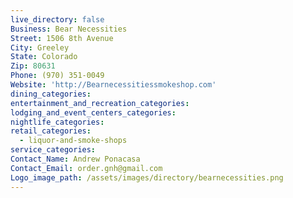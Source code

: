 ```yaml
---
live_directory: false
Business: Bear Necessities
Street: 1506 8th Avenue
City: Greeley
State: Colorado
Zip: 80631
Phone: (970) 351-0049
Website: 'http://Bearnecessitiessmokeshop.com'
dining_categories:
entertainment_and_recreation_categories:
lodging_and_event_centers_categories:
nightlife_categories:
retail_categories:
  - liquor-and-smoke-shops
service_categories:
Contact_Name: Andrew Ponacasa
Contact_Email: order.gnh@gmail.com
Logo_image_path: /assets/images/directory/bearnecessities.png
---
```


